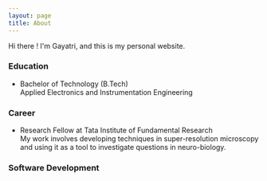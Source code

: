 ```yaml
---
layout: page
title: About
---
```


<!-- <p class="message">
  Hey there! This page is included as an example. Feel free to customize it for your own use upon downloading. Carry on!
</p> -->

Hi there ! I'm Gayatri, and this is my personal website.

### Education

* Bachelor of Technology (B.Tech)  
  Applied Electronics and Instrumentation Engineering

### Career

* Research Fellow at Tata Institute of Fundamental Research  
  My work involves developing techniques in super-resolution microscopy and using it as a tool to investigate questions in neuro-biology.

### Software Development

